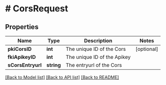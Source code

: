 # # CorsRequest

## Properties

Name | Type | Description | Notes
------------ | ------------- | ------------- | -------------
**pkiCorsID** | **int** | The unique ID of the Cors | [optional]
**fkiApikeyID** | **int** | The unique ID of the Apikey |
**sCorsEntryurl** | **string** | The entryurl of the Cors |

[[Back to Model list]](../../README.md#models) [[Back to API list]](../../README.md#endpoints) [[Back to README]](../../README.md)
